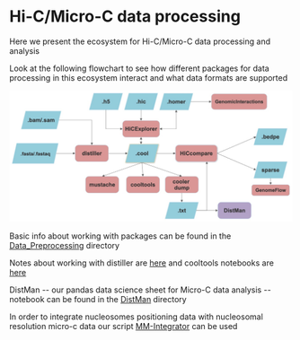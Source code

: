 # Hi-C/Micro-C data processing

Here we present the ecosystem for Hi-C/Micro-C data processing and analysis

Look at the following flowchart to see how different packages for data processing in this ecosystem interact and what data formats are supported

![](https://github.com/intbio/Hi-C_analysis_examples/blob/master/FlowchartHiC.jpg)

Basic info about working with packages can be found in the [Data_Preprocessing](https://github.com/intbio/Hi-C_analysis_examples/tree/master/Data_Preprocessing) directory

Notes about working with distiller are [here](https://github.com/intbio/Hi-C_analysis_examples/tree/master/distiller) and cooltools notebooks are [here](https://github.com/intbio/Hi-C_analysis_examples/tree/master/cooltools)

DistMan -- our pandas data science sheet for Micro-C data analysis --  notebook can be found in the [DistMan](https://github.com/intbio/Hi-C_analysis_examples/tree/master/DistMan) directory

In order to integrate nucleosomes positioning data with nucleosomal resolution micro-c data our script [MM-Integrator](https://github.com/intbio/Hi-C_analysis_examples/blob/master/Data%20Integration/MM-Integrator.ipynb) can be used
